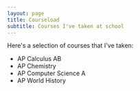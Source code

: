 ```yaml
---
layout: page
title: Courseload
subtitle: Courses I've taken at school
---
```


Here's a selection of courses that I've taken:

- AP Calculus AB
- AP Chemistry
- AP Computer Science A
- AP World History 